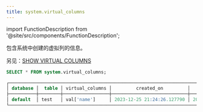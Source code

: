 ```yaml
---
title: system.virtual_columns
---
```


import FunctionDescription from '@site/src/components/FunctionDescription';

<FunctionDescription description="引入或更新于：v1.2.262"/>

包含系统中创建的虚拟列的信息。

另见：[SHOW VIRTUAL COLUMNS](../../10-sql-commands/00-ddl/07-virtual-column/show-virtual-columns.md)

```sql
SELECT * FROM system.virtual_columns;

┌───────────────────────────────────────────────────────────────────────────────────────────────┐
│ database │  table │ virtual_columns │         created_on         │         updated_on         │
├──────────┼────────┼─────────────────┼────────────────────────────┼────────────────────────────┤
│ default  │ test   │ val['name']     │ 2023-12-25 21:24:26.127790 │ 2023-12-25 21:24:38.455268 │
└───────────────────────────────────────────────────────────────────────────────────────────────┘
```